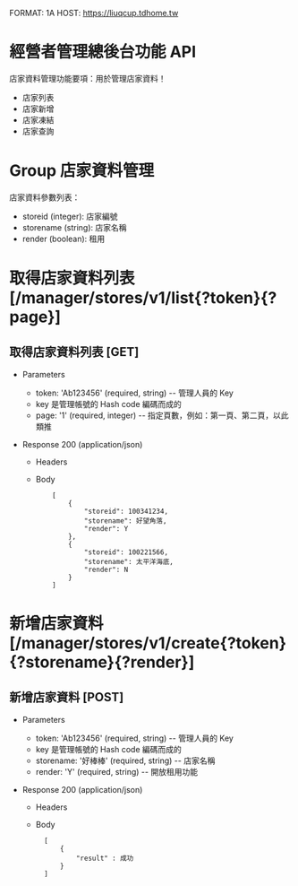 FORMAT: 1A
HOST: https://liuqcup.tdhome.tw

# 經營者管理總後台功能 API
店家資料管理功能要項：用於管理店家資料！
  + 店家列表
  + 店家新增
  + 店家凍結
  + 店家查詢

# Group 店家資料管理
店家資料參數列表：
  + storeid (integer): 店家編號
  + storename (string): 店家名稱
  + render (boolean): 租用
# 取得店家資料列表 [/manager/stores/v1/list{?token}{?page}]

## 取得店家資料列表 [GET]

+ Parameters

    + token: 'Ab123456' (required, string) -- 管理人員的 Key
     - key 是管理帳號的 Hash code 編碼而成的 
    + page: '1' (required, integer) -- 指定頁數，例如：第一頁、第二頁，以此類推

+ Response 200 (application/json)

  + Headers


  + Body

            [
                {
                    "storeid": 100341234,
                    "storename": 好望角落,
                    "render": Y
                },
                {
                    "storeid": 100221566,
                    "storename": 太平洋海底,
                    "render": N
                }
            ]

# 新增店家資料 [/manager/stores/v1/create{?token}{?storename}{?render}]
## 新增店家資料 [POST]

+ Parameters

    + token: 'Ab123456' (required, string) -- 管理人員的 Key
     - key 是管理帳號的 Hash code 編碼而成的 
    + storename: '好棒棒' (required, string) -- 店家名稱
    + render: 'Y' (required, string) -- 開放租用功能

+ Response 200 (application/json)

    + Headers

    + Body

            [
                {
                    "result" : 成功
                }
            ]
